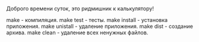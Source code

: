 

Доброго времени суток, это ридмишник к калькулятору!

make - компиляция.
make test - тесты.
make install - установка приложения.
make unistall - удаление приложения.
make dist - создание архива.
make clean - удаление всех ненужных файлов.
